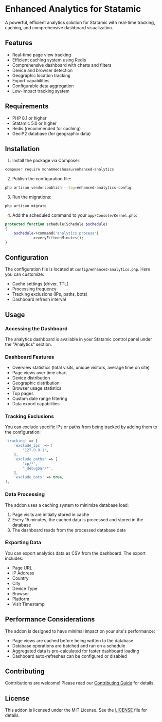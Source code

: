 # Enhanced Analytics for Statamic

A powerful, efficient analytics solution for Statamic with real-time tracking, caching, and comprehensive dashboard visualization.

## Features

- Real-time page view tracking
- Efficient caching system using Redis
- Comprehensive dashboard with charts and filters
- Device and browser detection
- Geographic location tracking
- Export capabilities
- Configurable data aggregation
- Low-impact tracking system

## Requirements

- PHP 8.1 or higher
- Statamic 5.0 or higher
- Redis (recommended for caching)
- GeoIP2 database (for geographic data)

## Installation

1. Install the package via Composer:
```bash
composer require mohammedshuaau/enhanced-analytics
```

2. Publish the configuration file:
```bash
php artisan vendor:publish --tag=enhanced-analytics-config
```

3. Run the migrations:
```bash
php artisan migrate
```

4. Add the scheduled command to your `app/Console/Kernel.php`:
```php
protected function schedule(Schedule $schedule)
{
    $schedule->command('analytics:process')
            ->everyFifteenMinutes();
}
```

## Configuration

The configuration file is located at `config/enhanced-analytics.php`. Here you can customize:

- Cache settings (driver, TTL)
- Processing frequency
- Tracking exclusions (IPs, paths, bots)
- Dashboard refresh interval

## Usage

### Accessing the Dashboard

The analytics dashboard is available in your Statamic control panel under the "Analytics" section.

### Dashboard Features

- Overview statistics (total visits, unique visitors, average time on site)
- Page views over time chart
- Device distribution
- Geographic distribution
- Browser usage statistics
- Top pages
- Custom date range filtering
- Data export capabilities

### Tracking Exclusions

You can exclude specific IPs or paths from being tracked by adding them to the configuration:

```php
'tracking' => [
    'exclude_ips' => [
        '127.0.0.1',
    ],
    'exclude_paths' => [
        'cp/*',
        '_debugbar/*',
    ],
    'exclude_bots' => true,
],
```

### Data Processing

The addon uses a caching system to minimize database load:

1. Page visits are initially stored in cache
2. Every 15 minutes, the cached data is processed and stored in the database
3. The dashboard reads from the processed database data

### Exporting Data

You can export analytics data as CSV from the dashboard. The export includes:

- Page URL
- IP Address
- Country
- City
- Device Type
- Browser
- Platform
- Visit Timestamp

## Performance Considerations

The addon is designed to have minimal impact on your site's performance:

- Page views are cached before being written to the database
- Database operations are batched and run on a schedule
- Aggregated data is pre-calculated for faster dashboard loading
- Dashboard auto-refreshes can be configured or disabled

## Contributing

Contributions are welcome! Please read our [Contributing Guide](CONTRIBUTING.md) for details.

## License

This addon is licensed under the MIT License. See the [LICENSE](LICENSE.md) file for details.
